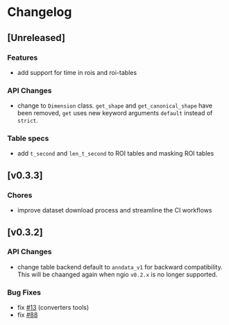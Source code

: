 # Changelog

## [Unreleased]

### Features

- add support for time in rois and roi-tables

### API Changes

- change to `Dimension` class. `get_shape` and `get_canonical_shape` have been removed, `get` uses new keyword arguments `default` instead of `strict`.

### Table specs

- add `t_second` and `len_t_second` to ROI tables and masking ROI tables

## [v0.3.3]

### Chores

- improve dataset download process and streamline the CI workflows

## [v0.3.2]

### API Changes

- change table backend default to `anndata_v1` for backward compatibility. This will be chaanged again when ngio `v0.2.x` is no longer supported.

### Bug Fixes

- fix [#13](https://github.com/fractal-analytics-platform/fractal-converters-tools/issues/13) (converters tools)
- fix [#88](https://github.com/fractal-analytics-platform/ngio/issues/88)
